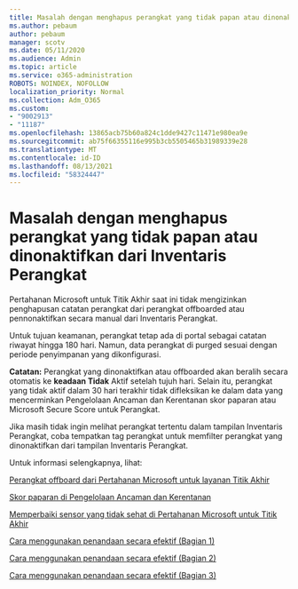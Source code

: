 ```yaml
---
title: Masalah dengan menghapus perangkat yang tidak papan atau dinonaktifkan dari Inventaris Perangkat
ms.author: pebaum
author: pebaum
manager: scotv
ms.date: 05/11/2020
ms.audience: Admin
ms.topic: article
ms.service: o365-administration
ROBOTS: NOINDEX, NOFOLLOW
localization_priority: Normal
ms.collection: Adm_O365
ms.custom:
- "9002913"
- "11187"
ms.openlocfilehash: 13865acb75b60a824c1dde9427c11471e980ea9e
ms.sourcegitcommit: ab75f66355116e995b3cb5505465b31989339e28
ms.translationtype: MT
ms.contentlocale: id-ID
ms.lasthandoff: 08/13/2021
ms.locfileid: "58324447"
---
```

# <a name="issues-with-removing-an-offboarded-or-decommissioned-device-from-the-device-inventory"></a>Masalah dengan menghapus perangkat yang tidak papan atau dinonaktifkan dari Inventaris Perangkat

Pertahanan Microsoft untuk Titik Akhir saat ini tidak mengizinkan penghapusan catatan perangkat dari perangkat offboarded atau pennonaktifkan secara manual dari Inventaris Perangkat.

Untuk tujuan keamanan, perangkat tetap ada di portal sebagai catatan riwayat hingga 180 hari. Namun, data perangkat di purged sesuai dengan periode penyimpanan yang dikonfigurasi.

**Catatan:** Perangkat yang dinonaktifkan atau offboarded akan beralih secara otomatis ke **keadaan Tidak** Aktif setelah tujuh hari. Selain itu, perangkat yang tidak aktif dalam 30 hari terakhir tidak difleksikan ke dalam data yang mencerminkan Pengelolaan Ancaman dan Kerentanan skor paparan atau Microsoft Secure Score untuk Perangkat.
 
Jika masih tidak ingin melihat perangkat tertentu dalam tampilan Inventaris Perangkat, coba tempatkan tag perangkat untuk memfilter perangkat yang dinonaktifkan dari tampilan Inventaris Perangkat.

Untuk informasi selengkapnya, lihat:

[Perangkat offboard dari Pertahanan Microsoft untuk layanan Titik Akhir](https://docs.microsoft.com/microsoft-365/security/defender-endpoint/offboard-machines.md)

[Skor paparan di Pengelolaan Ancaman dan Kerentanan](https://docs.microsoft.com/microsoft-365/security/defender-endpoint/tvm-exposure-score.md)

[Memperbaiki sensor yang tidak sehat di Pertahanan Microsoft untuk Titik Akhir](https://docs.microsoft.com/microsoft-365/security/defender-endpoint/fix-unhealthy-sensors#inactive-devices.md)

[Cara menggunakan penandaan secara efektif (Bagian 1)](https://techcommunity.microsoft.com/t5/microsoft-defender-for-endpoint/how-to-use-tagging-effectively-part-1/ba-p/1964058)

[Cara menggunakan penandaan secara efektif (Bagian 2)](https://techcommunity.microsoft.com/t5/microsoft-defender-for-endpoint/how-to-use-tagging-effectively-part-2/ba-p/1962008)

[Cara menggunakan penandaan secara efektif (Bagian 3)](https://techcommunity.microsoft.com/t5/microsoft-defender-for-endpoint/how-to-use-tagging-effectively-part-3/ba-p/1964073)




